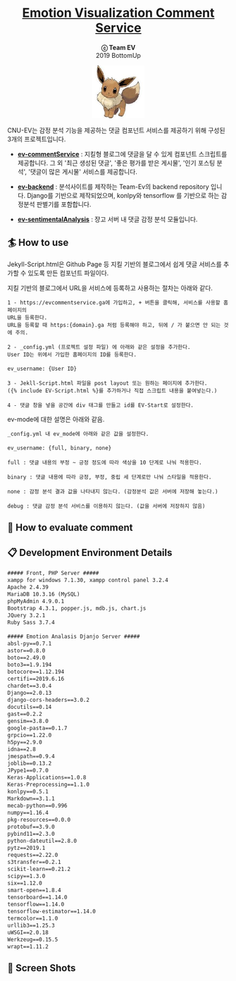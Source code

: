 <h1 align="center">
    <a href="https://ev-commentService.ga">
    Emotion Visualization Comment Service
  </a>
</h1>

<p align="center">
  <strong>ⓒ Team EV</strong><br>
  2019 BottomUp
</p>

<p align="center">
    <img src="eevee.jpg" width="120px" height="120px">
</p>


CNU-EV는 감정 분석 기능을 제공하는 댓글 컴포넌트 서비스를 제공하기 위해 구성된 3개의 프로젝트입니다.



- [**ev-commentService**][a] :  지킬형 블로그에 댓글을 달 수 있게 컴포넌트 스크립트를 제공합니다. 그 외 '최근 생성된 댓글', '좋은 평가를 받은 게시물', '인기 포스팅 분석', '댓글이 많은 게시물' 서비스를 제공합니다.



- [**ev-backend**][b] : 분석사이트를 제작하는 Team-Ev의 backend repository 입니다. Django를 기반으로 제작되었으며, konlpy와 tensorflow 를 기반으로 하는 감정분석 판별기를 포함합니다.



- [**ev-sentimentalAnalysis**][c] : 쟝고 서버 내 댓글 감정 분석 모듈입니다.



[a]: https://github.com/cnu-ev/ev-commentService
[b]: https://github.com/cnu-ev/ev-backend
[c]: https://github.com/cnu-ev/ev-sentiment_analysis



## 🏄 How to use

Jekyll-Script.html은 Github Page 등 지킬 기반의 블로그에서 쉽게 댓글 서비스를 추가할 수 있도록 만든 컴포넌트 파일이다.  

지킬 기반의 블로그에서 URL을 서비스에 등록하고 사용하는 절차는 아래와 같다.

```
1 - https://evcommentservice.ga에 가입하고, + 버튼을 클릭해, 서비스를 사용할 홈페이지의
URL을 등록한다.  
URL을 등록할 때 https:{domain}.ga 처럼 등록해야 하고, 뒤에 / 가 붙으면 안 되는 것에 주의.

2 - _config.yml (프로젝트 설정 파일) 에 아래와 같은 설정을 추가한다.
User ID는 위에서 가입한 홈페이지의 ID를 등록한다.

ev_username: {User ID}

3 - Jekll-Script.html 파일을 post layout 또는 원하는 페이지에 추가한다.
({% include EV-Script.html %}를 추가하거나 직접 스크립트 내용을 붙여넣는다.)

4 - 댓글 창을 넣을 공간에 div 태그를 만들고 id를 EV-Start로 설정한다.
```

ev-mode에 대한 설명은 아래와 같음.

```
_config.yml 내 ev_mode에 아래와 같은 값을 설정한다.

ev_username: {full, binary, none}

full : 댓글 내용의 부정 ~ 긍정 정도에 따라 색상을 10 단계로 나눠 적용한다.

binary : 댓글 내용에 따라 긍정, 부정, 중립 세 단계로만 나눠 스타일을 적용한다.

none : 감정 분석 결과 값을 나타내지 않는다. (감정분석 값은 서버에 저장해 놓는다.)

debug : 댓글 감정 분석 서비스를 이용하지 않는다. (값을 서버에 저장하지 않음)
```




## 📖 How to evaluate comment





## 📋 Development Environment Details

```
##### Front, PHP Server #####
xampp for windows 7.1.30, xampp control panel 3.2.4
Apache 2.4.39
MariaDB 10.3.16 (MySQL)
phpMyAdmin 4.9.0.1
Bootstrap 4.3.1, popper.js, mdb.js, chart.js
JQuery 3.2.1
Ruby Sass 3.7.4

##### Emotion Analasis Djanjo Server #####
absl-py==0.7.1
astor==0.8.0
boto==2.49.0
boto3==1.9.194
botocore==1.12.194
certifi==2019.6.16
chardet==3.0.4
Django==2.0.13
django-cors-headers==3.0.2
docutils==0.14
gast==0.2.2
gensim==3.8.0
google-pasta==0.1.7
grpcio==1.22.0
h5py==2.9.0
idna==2.8
jmespath==0.9.4
joblib==0.13.2
JPype1==0.7.0
Keras-Applications==1.0.8
Keras-Preprocessing==1.1.0
konlpy==0.5.1
Markdown==3.1.1
mecab-python==0.996
numpy==1.16.4
pkg-resources==0.0.0
protobuf==3.9.0
pybind11==2.3.0
python-dateutil==2.8.0
pytz==2019.1
requests==2.22.0
s3transfer==0.2.1
scikit-learn==0.21.2
scipy==1.3.0
six==1.12.0
smart-open==1.8.4
tensorboard==1.14.0
tensorflow==1.14.0
tensorflow-estimator==1.14.0
termcolor==1.1.0
urllib3==1.25.3
uWSGI==2.0.18
Werkzeug==0.15.5
wrapt==1.11.2
```



## 🎉 Screen Shots
